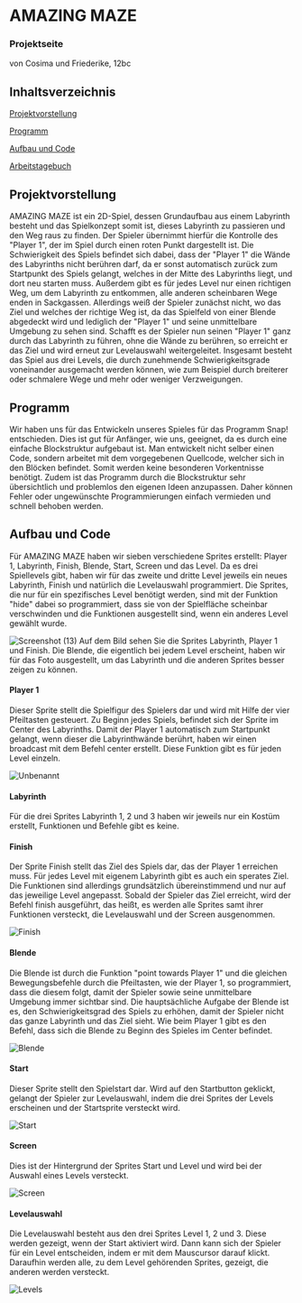 # AMAZING MAZE
### Projektseite

von Cosima und Friederike, 12bc

## Inhaltsverzeichnis
[Projektvorstellung](https://github.com/cosima-friederike/Projektseite-AMAZING-MAZE/blob/main/README.md#projektvorstellung)

[Programm](https://github.com/cosima-friederike/Projektseite-AMAZING-MAZE/blob/main/README.md#programm)

[Aufbau und Code](https://github.com/cosima-friederike/Projektseite-AMAZING-MAZE/blob/main/README.md#aufbau-und-code)

[Arbeitstagebuch](https://github.com/cosima-friederike/informatik-c-f#informatik-projekt-cosima--friederike)

## Projektvorstellung
AMAZING MAZE ist ein 2D-Spiel, dessen Grundaufbau aus einem Labyrinth besteht und das Spielkonzept somit ist, dieses Labyrinth zu passieren und den Weg raus zu finden. Der Spieler übernimmt hierfür die Kontrolle des "Player 1", der im Spiel durch einen roten Punkt dargestellt ist. 
Die Schwierigkeit des Spiels befindet sich dabei, dass der "Player 1" die Wände des Labyrinths nicht berühren darf, da er sonst automatisch zurück zum Startpunkt des Spiels gelangt, welches in der Mitte des Labyrinths liegt, und dort neu starten muss. Außerdem gibt es für jedes Level nur einen richtigen Weg, um dem Labyrinth zu entkommen, alle anderen scheinbaren Wege enden in Sackgassen. Allerdings weiß der Spieler zunächst nicht, wo das Ziel und welches der richtige Weg ist, da das Spielfeld von einer Blende abgedeckt wird und lediglich der "Player 1" und seine unmittelbare Umgebung zu sehen sind.
Schafft es der Spieler nun seinen "Player 1" ganz durch das Labyrinth zu führen, ohne die Wände zu berühren, so erreicht er das Ziel und wird erneut zur Levelauswahl weitergeleitet. 
Insgesamt besteht das Spiel aus drei Levels, die durch zunehmende Schwierigkeitsgrade voneinander ausgemacht werden können, wie zum Beispiel durch breiterer oder schmalere Wege und mehr oder weniger Verzweigungen. 
## Programm
Wir haben uns für das Entwickeln unseres Spieles für das Programm Snap! entschieden. Dies ist gut für Anfänger, wie uns, geeignet, da es durch eine einfache Blockstruktur aufgebaut ist. Man entwickelt nicht selber einen Code, sondern arbeitet mit dem vorgegebenen Quellcode, welcher sich in den Blöcken befindet. Somit werden keine besonderen Vorkentnisse benötigt. Zudem ist das Programm durch die Blockstruktur sehr übersichtlich und problemlos den eigenen Ideen anzupassen. Daher können Fehler oder ungewünschte Programmierungen einfach vermieden und schnell behoben werden.
## Aufbau und Code
Für AMAZING MAZE haben wir sieben  verschiedene Sprites erstellt: Player 1, Labyrinth, Finish, Blende, Start, Screen und das Level. Da es drei Spiellevels gibt, haben wir für das zweite und dritte Level jeweils ein neues Labyrinth, Finish und natürlich die Levelauswahl programmiert. Die Sprites, die nur für ein spezifisches Level benötigt werden, sind mit der Funktion "hide" dabei so programmiert, dass sie von der Spielfläche scheinbar verschwinden und die Funktionen ausgestellt sind, wenn ein anderes Level gewählt wurde. 

![Screenshot (13)](https://user-images.githubusercontent.com/111414772/207529351-7198e1c0-3428-4c94-a283-51b433e2d9de.png)
Auf dem Bild sehen Sie die Sprites Labyrinth, Player 1 und Finish. Die Blende, die eigentlich bei jedem Level erscheint, haben wir für das Foto ausgestellt, um das Labyrinth und die anderen Sprites besser zeigen zu können.
#### Player 1
Dieser Sprite stellt die Spielfigur des Spielers dar und wird mit Hilfe der vier Pfeiltasten gesteuert. Zu Beginn jedes Spiels, befindet sich der Sprite im Center des Labyrinths. Damit der Player 1 automatisch zum Startpunkt gelangt, wenn dieser die Labyrinthwände berührt, haben wir einen broadcast mit dem Befehl center erstellt. Diese Funktion gibt es für jeden Level einzeln.

![Unbenannt](https://user-images.githubusercontent.com/111414772/207534250-85f4ca3c-bd1e-4b51-a7f8-0c483cef9315.png)
#### Labyrinth
Für die drei Sprites Labyrinth 1, 2 und 3 haben wir jeweils nur ein Kostüm erstellt, Funktionen und Befehle gibt es keine.
#### Finish
Der Sprite Finish stellt das Ziel des Spiels dar, das der Player 1 erreichen muss. Für jedes Level mit eigenem Labyrinth gibt es auch ein sperates Ziel. Die Funktionen sind allerdings grundsätzlich übereinstimmend und nur auf das jeweilige Level angepasst. Sobald der Spieler das Ziel erreicht, wird der Befehl finish ausgeführt, das heißt, es werden alle Sprites samt ihrer Funktionen versteckt, die Levelauswahl und der Screen ausgenommen.

![Finish](https://user-images.githubusercontent.com/111414772/207535843-2e8d638b-5697-4a52-86d7-a775c5c93c1d.png)
#### Blende
Die Blende ist durch die Funktion "point towards Player 1" und die gleichen Bewegungsbefehle durch die Pfeiltasten, wie der Player 1, so programmiert, dass die diesem folgt, damit der Spieler sowie seine unmittelbare Umgebung immer sichtbar sind. Die hauptsächliche Aufgabe der Blende ist es, den Schwierigkeitsgrad des Spiels zu erhöhen, damit der Spieler nicht das ganze Labyrinth und das Ziel sieht. Wie beim Player 1 gibt es den Befehl, dass sich die Blende zu Beginn des Spieles im Center befindet.

![Blende](https://user-images.githubusercontent.com/111414772/207539407-814cd143-6cb2-4306-9018-9e145e0d5c95.png)
#### Start
Dieser Sprite stellt den Spielstart dar. Wird auf den Startbutton geklickt, gelangt der Spieler zur Levelauswahl, indem die drei Sprites der Levels erscheinen und der Startsprite versteckt wird.

![Start](https://user-images.githubusercontent.com/111414772/207540084-52b0c784-2e3b-4339-8a70-e33d45c42f76.png)
#### Screen
Dies ist der Hintergrund der Sprites Start und Level und wird bei der Auswahl eines Levels versteckt.

![Screen](https://user-images.githubusercontent.com/111414772/207540457-46f179e5-ff6b-4da2-abdc-e902e2b130ac.png)
#### Levelauswahl
Die Levelauswahl besteht aus den drei Sprites Level 1, 2 und 3. Diese werden gezeigt, wenn der Start aktiviert wird. Dann kann sich der Spieler für ein Level entscheiden, indem er mit dem Mauscursor darauf klickt. Daraufhin werden alle, zu dem Level gehörenden Sprites, gezeigt, die anderen werden versteckt. 

![Levels](https://user-images.githubusercontent.com/111414772/207542083-d20aec4a-5cf6-47b0-ac69-7508af14f603.png)
